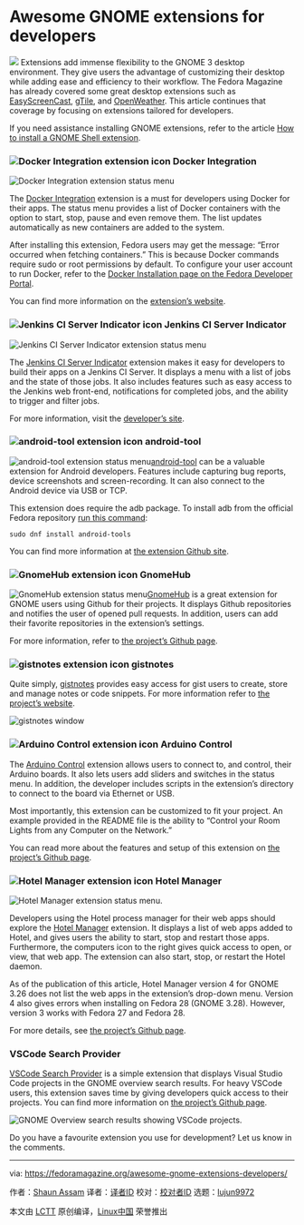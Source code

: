 Awesome GNOME extensions for developers
======

![](https://fedoramagazine.org/wp-content/uploads/2018/04/gnome-extensions-for-developers-816x345.jpg)
Extensions add immense flexibility to the GNOME 3 desktop environment. They give users the advantage of customizing their desktop while adding ease and efficiency to their workflow. The Fedora Magazine has already covered some great desktop extensions such as [EasyScreenCast][1], [gTile][2], and [OpenWeather][3]. This article continues that coverage by focusing on extensions tailored for developers.

If you need assistance installing GNOME extensions, refer to the article [How to install a GNOME Shell extension][4].

### ![Docker Integration extension icon][5] Docker Integration

![Docker Integration extension status menu][6]

The [Docker Integration][7] extension is a must for developers using Docker for their apps. The status menu provides a list of Docker containers with the option to start, stop, pause and even remove them. The list updates automatically as new containers are added to the system.

After installing this extension, Fedora users may get the message: “Error occurred when fetching containers.” This is because Docker commands require sudo or root permissions by default. To configure your user account to run Docker, refer to the [Docker Installation page on the Fedora Developer Portal][8].

You can find more information on the [extension’s website][9].

### ![Jenkins CI Server Indicator icon][10] Jenkins CI Server Indicator

![Jenkins CI Server Indicator extension status menu][11]

The [Jenkins CI Server Indicator][12] extension makes it easy for developers to build their apps on a Jenkins CI Server. It displays a menu with a list of jobs and the state of those jobs. It also includes features such as easy access to the Jenkins web front-end, notifications for completed jobs, and the ability to trigger and filter jobs.

For more information, visit the [developer’s site][13].

### ![android-tool extension icon][14] android-tool

![android-tool extension status menu][15][android-tool][16] can be a valuable extension for Android developers. Features include capturing bug reports, device screenshots and screen-recording. It can also connect to the Android device via USB or TCP.

This extension does require the adb package. To install adb from the official Fedora repository [run this command][17]:
```
sudo dnf install android-tools

```

You can find more information at [the extension Github site][18].

### ![GnomeHub extension icon][19] GnomeHub

![GnomeHub extension status menu][20][GnomeHub][21] is a great extension for GNOME users using Github for their projects. It displays Github repositories and notifies the user of opened pull requests. In addition, users can add their favorite repositories in the extension’s settings.

For more information, refer to [the project’s Github page][22].

### ![gistnotes extension icon][23] gistnotes

Quite simply, [gistnotes][24] provides easy access for gist users to create, store and manage notes or code snippets. For more information refer to [the project’s website][25].

![gistnotes window][26]

### ![Arduino Control extension icon][27] Arduino Control

The [Arduino Control][28] extension allows users to connect to, and control, their Arduino boards. It also lets users add sliders and switches in the status menu. In addition, the developer includes scripts in the extension’s directory to connect to the board via Ethernet or USB.

Most importantly, this extension can be customized to fit your project. An example provided in the README file is the ability to “Control your Room Lights from any Computer on the Network.”

You can read more about the features and setup of this extension on [the project’s Github page][29].

### ![Hotel Manager extension icon][30] Hotel Manager

![Hotel Manager extension status menu.][31]

Developers using the Hotel process manager for their web apps should explore the [Hotel Manager][32] extension. It displays a list of web apps added to Hotel, and gives users the ability to start, stop and restart those apps. Furthermore, the computers icon to the right gives quick access to open, or view, that web app. The extension can also start, stop, or restart the Hotel daemon.

As of the publication of this article, Hotel Manager version 4 for GNOME 3.26 does not list the web apps in the extension’s drop-down menu. Version 4 also gives errors when installing on Fedora 28 (GNOME 3.28). However, version 3 works with Fedora 27 and Fedora 28.

For more details, see [the project’s Github page][33].

### VSCode Search Provider

[VSCode Search Provider][34] is a simple extension that displays Visual Studio Code projects in the GNOME overview search results. For heavy VSCode users, this extension saves time by giving developers quick access to their projects. You can find more information on [the project’s Github page][35].

![GNOME Overview search results showing VSCode projects.][36]

Do you have a favourite extension you use for development? Let us know in the comments.


--------------------------------------------------------------------------------

via: https://fedoramagazine.org/awesome-gnome-extensions-developers/

作者：[Shaun Assam][a]
译者：[译者ID](https://github.com/译者ID)
校对：[校对者ID](https://github.com/校对者ID)
选题：[lujun9972](https://github.com/lujun9972)

本文由 [LCTT](https://github.com/LCTT/TranslateProject) 原创编译，[Linux中国](https://linux.cn/) 荣誉推出

[a]:https://fedoramagazine.org/author/sassam/
[1]:https://fedoramagazine.org/screencast-gnome-extension/
[2]:https://fedoramagazine.org/must-have-gnome-extension-gtile/
[3]:https://fedoramagazine.org/weather-updates-openweather-gnome-shell-extension/
[4]:https://fedoramagazine.org/install-gnome-shell-extension/
[5]:https://fedoramagazine.org/wp-content/uploads/2017/08/dockericon.png
[6]:https://fedoramagazine.org/wp-content/uploads/2017/08/docker-extension-menu.png
[7]:https://extensions.gnome.org/extension/1065/docker-status/
[8]:https://developer.fedoraproject.org/tools/docker/docker-installation.html
[9]:https://github.com/gpouilloux/gnome-shell-extension-docker
[10]:https://fedoramagazine.org/wp-content/uploads/2017/08/jenkinsicon.png
[11]:https://fedoramagazine.org/wp-content/uploads/2017/08/jenkins-extension-menu.png
[12]:https://extensions.gnome.org/extension/399/jenkins-ci-server-indicator/
[13]:https://www.philipphoffmann.de/gnome-3-shell-extension-jenkins-ci-server-indicator/
[14]:https://fedoramagazine.org/wp-content/uploads/2017/08/androidtoolicon.png
[15]:https://fedoramagazine.org/wp-content/uploads/2017/08/android-tool-extension-menu.png
[16]:https://extensions.gnome.org/extension/1232/android-tool/
[17]:https://fedoramagazine.org/howto-use-sudo/
[18]:https://github.com/naman14/gnome-android-tool
[19]:https://fedoramagazine.org/wp-content/uploads/2017/08/gnomehubicon.png
[20]:https://fedoramagazine.org/wp-content/uploads/2017/08/gnomehub-extension-menu.png
[21]:https://extensions.gnome.org/extension/1263/gnomehub/
[22]:https://github.com/lagartoflojo/gnomehub
[23]:https://fedoramagazine.org/wp-content/uploads/2017/08/gistnotesicon.png
[24]:https://extensions.gnome.org/extension/917/gistnotes/
[25]:https://github.com/mohan43u/gistnotes
[26]:https://fedoramagazine.org/wp-content/uploads/2018/04/gistnoteswindow.png
[27]:https://fedoramagazine.org/wp-content/uploads/2017/08/arduinoicon.png
[28]:https://extensions.gnome.org/extension/894/arduino-control/
[29]:https://github.com/simonthechipmunk/arduinocontrol
[30]:https://fedoramagazine.org/wp-content/uploads/2017/08/hotelicon.png
[31]:https://fedoramagazine.org/wp-content/uploads/2017/08/hotelmanager-extension-menu.png
[32]:https://extensions.gnome.org/extension/1285/hotel-manager/
[33]:https://github.com/hardpixel/hotel-manager
[34]:https://extensions.gnome.org/extension/1207/vscode-search-provider/
[35]:https://github.com/jomik/vscode-search-provider
[36]:https://fedoramagazine.org/wp-content/uploads/2018/04/vscodesearch.png
